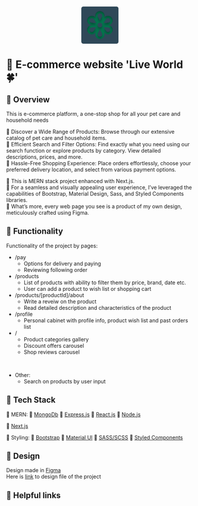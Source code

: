 <p align="center">
  <a href='https://github.com/bbuukk/gra'><img src="front/public/logo.svg" width="100" align="middle"></a>
</p>

<!--HOW TO WRITE COOL README FILE TUTORIAL https://www.freecodecamp.org/news/how-to-write-a-good-readme-file/-->
#  🛒 E-commerce website 'Live World🍀'
## 🔷 Overview
This is e-commerce platform, a one-stop shop for all your pet care and household needs

🔸 Discover a Wide Range of Products: Browse through our extensive catalog of pet care and household items.<br>
🔸 Efficient Search and Filter Options: Find exactly what you need using our search function or explore products by category. View detailed descriptions, prices, and more.<br>
🔸 Hassle-Free Shopping Experience: Place orders effortlessly, choose your preferred delivery location, and select from various payment options.<br>

🔹 This is MERN stack project enhanced with Next.js.<br>
🔹 For a seamless and visually appealing user experience, I’ve leveraged the capabilities of Bootstrap, Material Design, Sass, and Styled Components libraries.<br>
🔹 What’s more, every web page you see is a product of my own design, meticulously crafted using Figma.<br>

<!--
    What was your motivation?

        I am builing it as my PET-project to start my career and also because it's a lot of fun.
    
    Why did you build this project?  

        I just wanted to create something, that can hava practical application in the real world.
        E-commerce webstite is exacty what is described by 'real'.
        
    What problem does it solve?

        It just gives clients real comfortability in shopping products they need.
        They can search by input or by category, see detailed description of the product, price, etc.
        Customers can order everything they need in the blick of an eye.

    What did you learn?

        I learned a lot making this website. When i just started i didn't even know html properly.
        Now I have significant knowledge in MERN stack, using no-sql mongoDb, using node.js and express.js creating back-end server and using react for front-end. 
        I also have practiced a lot with bootstrap, sass and mui library. 
        
    What makes your project stand out?
    If your project has a lot of features, consider adding a "Features" section and listing them here.

    Cute looking site, but with functionality of a real shop
-->

## 🔷 Functionality
Functionality of the project by pages: 

- /pay
  - Options for delivery and paying
  - Reviewing following order
- /products
  - List of products with ability to filter them by price, brand, date etc.
  - User can add a product to wish list or shopping cart
- /products/[productId]/about
  - Write a reveiw on the product
  - Read detailed description and characteristics of the product
- /profile
  - Personal cabinet with profile info, product wish list and past orders list
- /
  - Product categories gallery
  - Discount offers carousel
  - Shop reviews carousel 

<br>

- Other:
  - Search on products by user input

## 🔷 Tech Stack

🔹 MERN:
     🔸 [MongoDb](https://www.mongodb.com/)
     🔸 [Express.js](https://expressjs.com/)
     🔸 [React.js](https://react.dev/)
     🔸 [Node.js](https://nodejs.org/en)

🔹 [Next.js](https://nextjs.org/)


🔹 Styling: 
🔸 [Bootstrap](https://getbootstrap.com/)
🔸 [Material UI](https://mui.com/)
🔸 [SASS/SCSS](https://sass-lang.com/)
🔸 [Styled Components](https://styled-components.com/)

<!--
why mern
why bootstrap
whhy mui
why next js-->

## 🔷 Design

Design made in [Figma](figma.com/)<br>
Here is [link](https://www.figma.com/file/Qb3fKAMJmdfCwmsXd3jcSD/Live-world?type=design&node-id=0%3A1&mode=design&t=qYGwGJ9NwCYA879K-1) to design file of the project 

## 🔷 Helpful links
